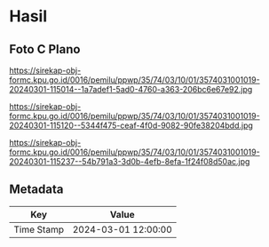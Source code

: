 # Hasil

## Foto C Plano

https://sirekap-obj-formc.kpu.go.id/0016/pemilu/ppwp/35/74/03/10/01/3574031001019-20240301-115014--1a7adef1-5ad0-4760-a363-206bc6e67e92.jpg

https://sirekap-obj-formc.kpu.go.id/0016/pemilu/ppwp/35/74/03/10/01/3574031001019-20240301-115120--5344f475-ceaf-4f0d-9082-90fe38204bdd.jpg

https://sirekap-obj-formc.kpu.go.id/0016/pemilu/ppwp/35/74/03/10/01/3574031001019-20240301-115237--54b791a3-3d0b-4efb-8efa-1f24f08d50ac.jpg


## Metadata

| Key        | Value               |
| ---------- | ------------------- |
| Time Stamp | 2024-03-01 12:00:00 |



